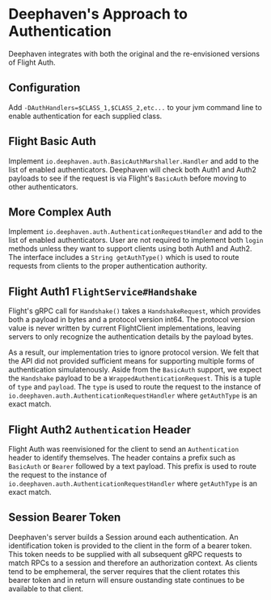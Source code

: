 Deephaven's Approach to Authentication
======================================

Deephaven integrates with both the original and the re-envisioned versions of Flight Auth.

Configuration
-------------

Add `-DAuthHandlers=$CLASS_1,$CLASS_2,etc...` to your jvm command line to enable authentication for each supplied
class.

Flight Basic Auth
-----------------

Implement `io.deephaven.auth.BasicAuthMarshaller.Handler` and add to the list of enabled authenticators.
Deephaven will check both Auth1 and Auth2 payloads to see if the request is via Flight's `BasicAuth` before moving
to other authenticators.

More Complex Auth
-----------------

Implement `io.deephaven.auth.AuthenticationRequestHandler` and add to the list of enabled authenticators. User are
not required to implement both `login` methods unless they want to support clients using both Auth1 and Auth2. The
interface includes a `String getAuthType()` which is used to route requests from clients to the proper
authentication authority.

Flight Auth1 `FlightService#Handshake`
--------------------------------------
Flight's gRPC call for `Handshake()` takes a `HandshakeRequest`, which provides both a payload in bytes and a
protocol version int64. The protocol version value is never written by current FlightClient implementations, leaving
servers to only recognize the authentication details by the payload bytes.

As a result, our implementation tries to ignore protocol version. We felt that the API did not provided sufficient
means for supporting multiple forms of authentication simulatenously. Aside from the `BasicAuth` support, we expect
the `Handshake` payload to be a `WrappedAuthenticationRequest`. This is a tuple of `type` and `payload`. The `type`
is used to route the request to the instance of `io.deephaven.auth.AuthenticationRequestHandler` where `getAuthType`
is an exact match.


Flight Auth2 `Authentication` Header
------------------------------------
Flight Auth was reenvisioned for the client to send an `Authentication` header to identify themselves. The header
contains a prefix such as `BasicAuth` or `Bearer` followed by a text payload. This prefix is used to route the request
to the instance of `io.deephaven.auth.AuthenticationRequestHandler` where `getAuthType` is an exact match.

Session Bearer Token
--------------------

Deephaven's server builds a Session around each authentication. An identification token is provided to the client
in the form of a bearer token. This token needs to be supplied with all subsequent gRPC requests to match RPCs to
a session and therefore an authorization context. As clients tend to be emphemeral, the server requires that the
client rotates this bearer token and in return will ensure oustanding state continues to be available to that client.
